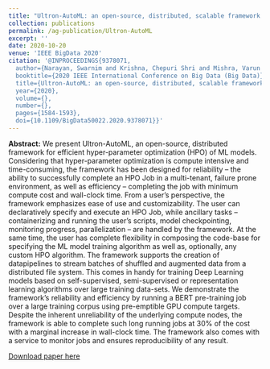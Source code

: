 ```yaml
---
title: "Ultron-AutoML: an open-source, distributed, scalable framework for efficient hyper-parameter optimization"
collection: publications
permalink: /ag-publication/Ultron-AutoML
excerpt: ''
date: 2020-10-20
venue: 'IEEE BigData 2020'
citation: '@INPROCEEDINGS{9378071,
  author={Narayan, Swarnim and Krishna, Chepuri Shri and Mishra, Varun and Rai, Abhinav and Rai, Himanshu and Bharti, Chandrakant and Sodhi, Gursirat Singh and Gupta, Ashish and Singh, Nitinbalaji},
  booktitle={2020 IEEE International Conference on Big Data (Big Data)}, 
  title={Ultron-AutoML: an open-source, distributed, scalable framework for efficient hyper-parameter optimization}, 
  year={2020},
  volume={},
  number={},
  pages={1584-1593},
  doi={10.1109/BigData50022.2020.9378071}}'
---
```


**Abstract:** We present Ultron-AutoML, an open-source, distributed framework for efficient hyper-parameter optimization (HPO) of ML models. Considering that hyper-parameter optimization is compute intensive and time-consuming, the framework has been designed for reliability – the ability to successfully complete an HPO Job in a multi-tenant, failure prone environment, as well as efficiency – completing the job with minimum compute cost and wall-clock time. From a user’s perspective, the framework emphasizes ease of use and customizability. The user can declaratively specify and execute an HPO Job, while ancillary tasks – containerizing and running the user’s scripts, model checkpointing, monitoring progress, parallelization – are handled by the framework. At the same time, the user has complete flexibility in composing the code-base for specifying the ML model training algorithm as well as, optionally, any custom HPO algorithm. The framework supports the creation of datapipelines to stream batches of shuffled and augmented data from a distributed file system. This comes in handy for training Deep Learning models based on self-supervised, semi-supervised or representation learning algorithms over large training data-sets. We demonstrate the framework’s reliability and efficiency by running a BERT pre-training job over a large training corpus using pre-emptible GPU compute targets. Despite the inherent unreliability of the underlying compute nodes, the framework is able to complete such long running jobs at 30% of the cost with a marginal increase in wall-clock time. The framework also comes with a service to monitor jobs and ensures reproducibility of any result.

[Download paper here](http://Ashish-Gupta03.github.io/files/Ultron.pdf)

